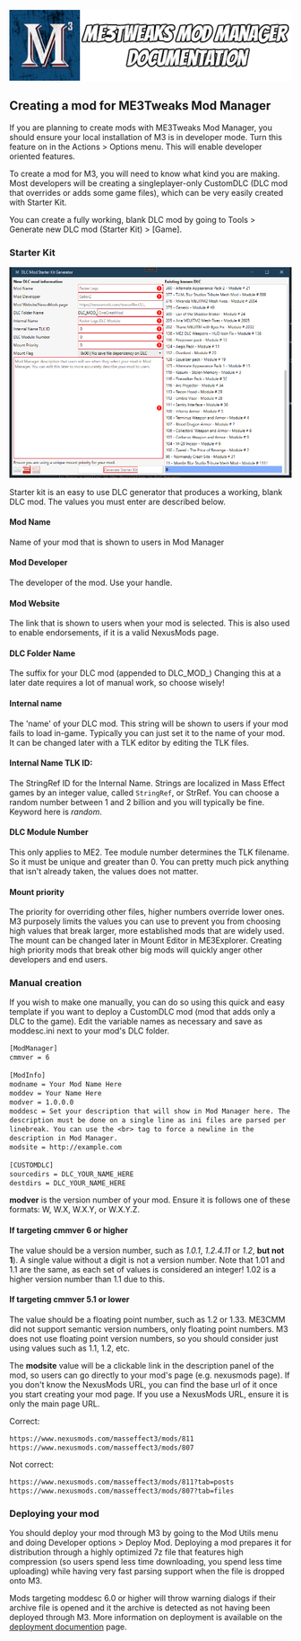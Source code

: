 ![Documentation Image](images/documentation_header.png)

## Creating a mod for ME3Tweaks Mod Manager
If you are planning to create mods with ME3Tweaks Mod Manager, you should ensure your local installation of M3 is in developer mode. Turn this feature on in the Actions > Options menu. This will enable developer oriented features.

To create a mod for M3, you will need to know what kind you are making. Most developers will be creating a singleplayer-only CustomDLC (DLC mod that overrides or adds some game files), which can be very easily created with Starter Kit. 

You can create a fully working, blank DLC mod by going to Tools > Generate new DLC mod (Starter Kit) > \[Game\].

### Starter Kit
![Starter kit](images/documentation_starterkit.png)

Starter kit is an easy to use DLC generator that produces a working, blank DLC mod. The values you must enter are described below.

#### Mod Name
Name of your mod that is shown to users in Mod Manager

#### Mod Developer
The developer of the mod. Use your handle.

#### Mod Website
The link that is shown to users when your mod is selected. This is also used to enable endorsements, if it is a valid NexusMods page.

#### DLC Folder Name
The suffix for your DLC mod (appended to DLC_MOD_) Changing this at a later date requires a lot of manual work, so choose wisely!

#### Internal name
The 'name' of your DLC mod. This string will be shown to users if your mod fails to load in-game. Typically you can just set it to the name of your mod. It can be changed later with a TLK editor by editing the TLK files.

#### Internal Name TLK ID:
The StringRef ID for the Internal Name. Strings are localized in Mass Effect games by an integer value, called `StringRef`, or StrRef. You can choose a random number between 1 and 2 billion and you will typically be fine. Keyword here is _random_.

#### DLC Module Number
This only applies to ME2. Tee module number determines the TLK filename. So it must be unique and greater than 0. You can pretty much pick anything that isn't already taken, the values does not matter.

#### Mount priority
The priority for overriding other files, higher numbers override lower ones. M3 purposely limits the values you can use to prevent you from choosing high values that break larger, more established mods that are widely used. The mount can be changed later in Mount Editor in ME3Explorer. Creating high priority mods that break other big mods will quickly anger other developers and end users.

### Manual creation

If you wish to make one manually, you can do so using this quick and easy template if you want to deploy a CustomDLC mod (mod that adds only a DLC to the game). Edit the variable names as necessary and save as moddesc.ini next to your mod's DLC folder.

```
[ModManager]
cmmver = 6

[ModInfo]
modname = Your Mod Name Here
moddev = Your Name Here
modver = 1.0.0.0
moddesc = Set your description that will show in Mod Manager here. The description must be done on a single line as ini files are parsed per linebreak. You can use the <br> tag to force a newline in the description in Mod Manager.
modsite = http://example.com

[CUSTOMDLC]
sourcedirs = DLC_YOUR_NAME_HERE
destdirs = DLC_YOUR_NAME_HERE
```
**modver** is the version number of your mod. Ensure it is follows one of these formats: W, W.X, W.X.Y, or W.X.Y.Z.

#### If targeting cmmver 6 or higher
The value should be a version number, such as _1.0.1_, _1.2.4.11_ or _1.2_, **but not 1**). A single value without a digit is not a version number. Note that 1.01 and 1.1 are the same, as each set of values is considered an integer! 1.02 is a higher version number than 1.1 due to this.

#### If targeting cmmver 5.1 or lower
The value should be a floating point number, such as 1.2 or 1.33. ME3CMM did not support semantic version numbers, only floating point numbers. M3 does not use floating point version numbers, so you should consider just using values such as 1.1, 1.2, etc.

The **modsite** value will be a clickable link in the description panel of the mod, so users can go directly to your mod's page (e.g. nexusmods page). If you don't know the NexusMods URL, you can find the base url of it once you start creating your mod page. If you use a NexusMods URL, ensure it is only the main page URL.

Correct:
```
https://www.nexusmods.com/masseffect3/mods/811
https://www.nexusmods.com/masseffect3/mods/807
```
Not correct:
```
https://www.nexusmods.com/masseffect3/mods/811?tab=posts
https://www.nexusmods.com/masseffect3/mods/807?tab=files
```

### Deploying your mod
You should deploy your mod through M3 by going to the Mod Utils menu and doing Developer options > Deploy Mod. Deploying a mod prepares it for distribution through a highly optimized 7z file that features high compression (so users spend less time downloading, you spend less time uploading) while having very fast parsing support when the file is dropped onto M3.

Mods targeting moddesc 6.0 or higher will throw warning dialogs if their archive file is opened and it the archive is detected as not having been deployed through M3. More information on deployment is available on the [deployment documention](moddeployment.md) page.
